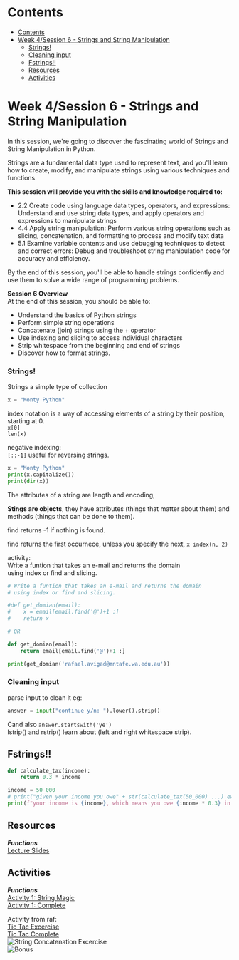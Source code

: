 # Contents
- [Contents](#contents)
- [Week 4/Session 6 - Strings and String Manipulation](#week-4session-6---strings-and-string-manipulation)
    - [Strings!](#strings)
    - [Cleaning input](#cleaning-input)
  - [Fstrings!!](#fstrings)
  - [Resources](#resources)
  - [Activities](#activities)


# Week 4/Session 6 - Strings and String Manipulation
In this session, we're going to discover the fascinating world of Strings and String Manipulation in Python.  

Strings are a fundamental data type used to represent text, and you'll learn how to create, modify, and manipulate strings using various techniques and functions.  

**This session will provide you with the skills and knowledge required to:**  
* 2.2 Create code using language data types, operators, and expressions: Understand and use string data types, and apply operators and expressions to manipulate strings
* 4.4 Apply string manipulation: Perform various string operations such as slicing, concatenation, and formatting to process and modify text data
* 5.1 Examine variable contents and use debugging techniques to detect and correct errors: Debug and troubleshoot string manipulation code for accuracy and efficiency.

By the end of this session, you'll be able to handle strings confidently and use them to solve a wide range of programming problems.  

**Session 6 Overview**  
At the end of this session, you should be able to:  
* Understand the basics of Python strings
* Perform simple string operations
* Concatenate (join) strings using the + operator
* Use indexing and slicing to access individual characters
* Strip whitespace from the beginning and end of strings
* Discover how to format strings.

### Strings!
Strings a simple type of collection

```py
x = "Monty Python"
```

index notation is a way of accessing elements of a string by their position, starting at 0.  
`x[0]`  
`len(x)`  

negative indexing:  
`[::-1]` useful for reversing strings.
```py
x = "Monty Python"
print(x.capitalize())
print(dir(x))
```

The attributes of a string are length and encoding,

**Stings are objects**, they have attributes (things that matter about them) and methods (things that can be done to them).

find returns -1 if nothing is found.

find returns the first occurnece, unless you specify the next, `x index(n, 2)`

activity:  
Write a funtion that takes an e-mail and returns the domain  
using index or find and slicing.  
```python
# Write a funtion that takes an e-mail and returns the domain
# using index or find and slicing.

#def get_domian(email):
#    x = email[email.find('@')+1 :]
#    return x

# OR

def get_domian(email):
    return email[email.find('@')+1 :]

print(get_domian('rafael.avigad@mntafe.wa.edu.au'))
```

### Cleaning input
parse input to clean it eg:
```py
answer = input("continue y/n: ").lower().strip()  
```
Cand also `answer.startswith('ye')`  
lstrip() and rstrip() learn about (left and right whitespace strip).

## Fstrings!!
```py
def calculate_tax(income):
    return 0.3 * income

income = 50_000
# print("given your income you owe" + str(calculate_tax(50_000) ...) ewww
print(f"your income is {income}, which means you owe {income * 0.3} in taxes")
```


## Resources
***Functions***  
[Lecture Slides](./resources/ICTPRG302-S6-Strings.pptx)  

## Activities
***Functions***  
[Activity 1: String Magic](./activities/string-magic.md)  
[Activity 1: Complete](./activities/string-magic.py) 

Activity from raf:  
[Tic Tac Excercise](activities/tic_tac.md)  
[Tic Tac Complete](activities/tic_tac.md)  
![String Concatenation Excercise](resources/tic_tac-excercise.png)  
![Bonus](resources/bonus.png)
